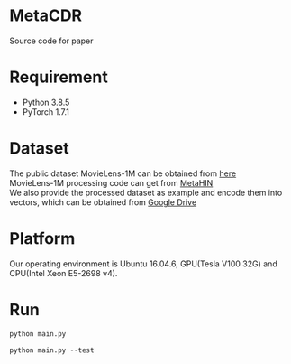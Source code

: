 # MetaCDR
Source code for paper

# Requirement

- Python 3.8.5
- PyTorch 1.7.1

# Dataset

The public dataset MovieLens-1M can be obtained from [here](https://files.grouplens.org/datasets/movielens/ml-1m.zip)  
MovieLens-1M processing code can get from [MetaHIN](https://github.com/rootlu/MetaHIN)  
We also provide the processed dataset as example and encode them into vectors, which can be obtained from [Google Drive](https://drive.google.com/drive/folders/1xg8XHbUiae1pk_ZU1R2mvn1tvQXFuZcx?usp=sharing)

# Platform

Our operating environment is Ubuntu 16.04.6, GPU(Tesla V100 32G) and CPU(Intel Xeon E5-2698 v4).

# Run

```python
python main.py
```
```python
python main.py --test
```
